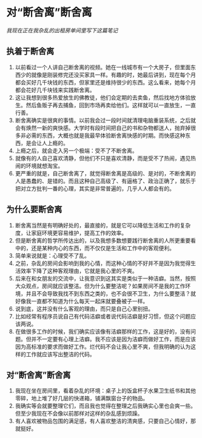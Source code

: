 # 对“断舍离”断舍离

*我现在正在我杂乱的出租房单间里写下这篇笔记*


## 执着于断舍离
1. 以前看过一个人讲自己断舍离的视频。她在一线城市有一个大房子，但里面东西少的就像是刚装修完还没买家具一样。有趣的时，她最后讲到，现在每个月都会买好几千块钱的东西，但家里还是维持很少的东西。这么看来，她每个月都会花好几千块钱来实践断舍离。
2. 这让我想到很多热爱放生的佛教徒，他们会定期的去卖鱼，然后找地方体验放生。然后鱼贩子再去捕鱼，回到市场再卖给他们。这样就可以一直放生，一直行善。
3. 断舍离确实是很爽的事情。以前我会过一段时间就清理电脑重装系统，之后就会有焕然一新的爽快感。大学时有段时间把自己的书和杂物都送人，抛弃掉很多非必需的东西，大概也就是我最早体验断舍离快感的时期。而快感这种东西，是会让人上瘾的。
4. 上瘾之后，就会走入另一个极端：受不了不断舍离。
5. 就像有的人自己喜欢清静，但他们不只是喜欢清静，而是受不了热闹，遇见热闹的环境就想淘宝。
6. 更严重的就是，自己断舍离了，就觉得断舍离是高级的、是对的，不断舍离的人是愚蠢的、是错的。而且这种自己高级了、有逼格了、政治正确了，就乐于把对立方批判一番的心理，其实是非常普遍的，几乎人人都会有的。


## 为什么要断舍离
1. 断舍离当然是有明确好处的，最直接的，就是它可以降低生活和工作的复杂度，让家庭环境更容易维护，提高工作的效率。
2. 但是断舍离的哲学所传达出的，以及我想多数想要践行断舍离的人所更重要看中的，还是某种内心的东西，而不仅仅是生活和工作中的客观便利。
3. 简单来说就是：心理受不了乱。
4. 之前，杂乱的房间会影响到我的心情，而这种心情的不好并不是因为我觉得生活效率下降了这种客观理由，它就是我心里的不爽。
5. 后来在和女朋友的交流中，让我意识到这其实是类似于一种洁癖。当然，按照大众观点，房间就应该整洁。但为什么要整洁呢？如果房间不是我的工作环境，并且不会导致我找不到东西之类的，也不会很不卫生，为什么要整洁？就好像我一直都不知道为什么每天一起床就要叠被子一样。
6. 说到底，这并没有什么客观的理由，而只是自己心里别扭。
7. 比如经常有程序员说自己有代码洁癖或者说代码洁癖是好习惯，但这个问题应该两说。
8. 在做很多工作的时候，我们确实应该像有洁癖那样的工作，这是好的，没有问题。但并不一定要有心理上洁癖。我不应该是因为洁癖而做好工作，而是应该因为高标准的要求而做好工作。烂代码不会让我心里不爽，但我明确的认为这样的工作就应该写出整洁的代码。


## 对“断舍离”断舍离
1. 我现在坐在房间里，看着杂乱的环境：桌子上的饭盒杯子水果卫生纸书和其他零碎，地上堆了好几层的快递箱，铺满飘窗台子的物品。
2. 我确实等会就要整理它们，而且我也觉得在整理之后我确实心里也会爽一些。但至少我现在不会像以前那样对这样的杂乱感到烦躁。
3. 有人喜欢被物品包围的满足感，有人喜欢整洁的清爽感，只要自己心情好，那就挺好。